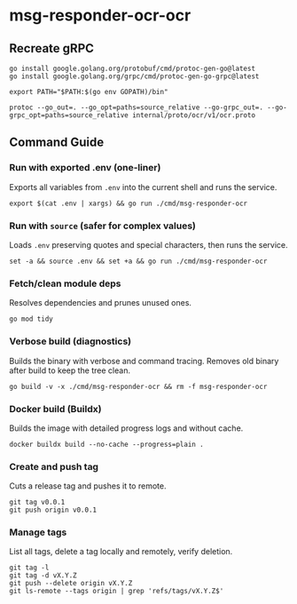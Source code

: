 # msg-responder-ocr-ocr

## Recreate gRPC

```
go install google.golang.org/protobuf/cmd/protoc-gen-go@latest
go install google.golang.org/grpc/cmd/protoc-gen-go-grpc@latest

export PATH="$PATH:$(go env GOPATH)/bin"

protoc --go_out=. --go_opt=paths=source_relative --go-grpc_out=. --go-grpc_opt=paths=source_relative internal/proto/ocr/v1/ocr.proto
```

## Command Guide

### Run with exported .env (one‑liner)

Exports all variables from `.env` into the current shell and runs the service.

```
export $(cat .env | xargs) && go run ./cmd/msg-responder-ocr
```

### Run with `source` (safer for complex values)

Loads `.env` preserving quotes and special characters, then runs the service.

```
set -a && source .env && set +a && go run ./cmd/msg-responder-ocr
```

### Fetch/clean module deps

Resolves dependencies and prunes unused ones.

```
go mod tidy
```

### Verbose build (diagnostics)

Builds the binary with verbose and command tracing. Removes old binary after build to keep the tree clean.

```
go build -v -x ./cmd/msg-responder-ocr && rm -f msg-responder-ocr
```

### Docker build (Buildx)

Builds the image with detailed progress logs and without cache.

```
docker buildx build --no-cache --progress=plain .
```

### Create and push tag

Cuts a release tag and pushes it to remote.

```
git tag v0.0.1
git push origin v0.0.1
```

### Manage tags

List all tags, delete a tag locally and remotely, verify deletion.

```
git tag -l
git tag -d vX.Y.Z
git push --delete origin vX.Y.Z
git ls-remote --tags origin | grep 'refs/tags/vX.Y.Z$'
```
